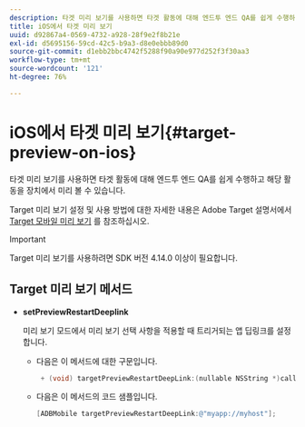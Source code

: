 ```yaml
---
description: 타겟 미리 보기를 사용하면 타겟 활동에 대해 엔드투 엔드 QA를 쉽게 수행하고 해당 활동을 장치에서 미리 볼 수 있습니다.
title: iOS에서 타겟 미리 보기
uuid: d92867a4-0569-4732-a928-28f9e2f8b21e
exl-id: d5695156-59cd-42c5-b9a3-d8e0ebbb89d0
source-git-commit: d1ebb2bbc4742f5288f90a90e977d252f3f30aa3
workflow-type: tm+mt
source-wordcount: '121'
ht-degree: 76%

---
```


# iOS에서 타겟 미리 보기{#target-preview-on-ios}

타겟 미리 보기를 사용하면 타겟 활동에 대해 엔드투 엔드 QA를 쉽게 수행하고 해당 활동을 장치에서 미리 볼 수 있습니다.

Target 미리 보기 설정 및 사용 방법에 대한 자세한 내용은 Adobe Target 설명서에서 [Target 모바일 미리 보기](https://experienceleague.adobe.com/docs/target/using/implement-target/mobile-apps/target-mobile-preview.html) 를 참조하십시오.

>[!IMPORTANT]
>
>Target 미리 보기를 사용하려면 SDK 버전 4.14.0 이상이 필요합니다.

## Target 미리 보기 메서드

* **setPreviewRestartDeeplink**

   미리 보기 모드에서 미리 보기 선택 사항을 적용할 때 트리거되는 앱 딥링크를 설정합니다.

   * 다음은 이 메서드에 대한 구문입니다.

      ```objective-c
       + (void) targetPreviewRestartDeepLink:(nullable NSString *)callbackURL;
      ```

   * 다음은 이 메서드의 코드 샘플입니다.

      ```objective-c
      [ADBMobile targetPreviewRestartDeepLink:@"myapp://myhost"]; 
      ```
